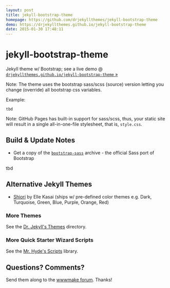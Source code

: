 ```yaml
---
layout: post
title: jekyll-bootstrap-theme
homepage: https://github.com/drjekyllthemes/jekyll-bootstrap-theme
demo: https://drjekyllthemes.github.io/jekyll-bootstrap-theme
date: 2015-01-30 17:48:11
---
```

# jekyll-bootstrap-theme

Jekyll theme w/ Bootstrap; see a live demo @ [`drjekyllthemes.github.io/jekyll-bootstrap-theme` »](http://drjekyllthemes.github.io/jekyll-bootstrap-theme/)


Note: The theme uses the bootstrap sass/scss (source) version
letting you change (override) all bootstrap css variables.

Example:

~~~
tbd
~~~


Note: GitHub Pages has built-in support for sass/scss, thus, your static
site will result in a single all-in-one-file stylesheet, that is, `style.css`.



## Build & Update Notes

- Get a copy of the [`bootstrap-sass`](https://github.com/twbs/bootstrap-sass)
  archive - the official Sass port of Bootstrap

tbd




## Alternative Jekyll Themes

- [Shiori](https://github.com/ellekasai/shiori) by Elle Kasai
  (ships w/ pre-defined color themes e.g. Dark, Turquoise, Green, Blue, Purple, Orange, Red)



### More Themes

See the [Dr. Jekyll's Themes](https://drjekyllthemes.github.io) directory.

### More Quick Starter Wizard Scripts

See the [Mr. Hyde's Scripts](https://github.com/mrhydescripts/scripts) library.


## Questions? Comments?

Send them along to the [wwwmake forum](http://groups.google.com/group/wwwmake).
Thanks!

